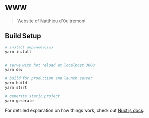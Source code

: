 # www

> Website of Matthieu d'Oultremont

## Build Setup

``` bash
# install dependencies
yarn install


# serve with hot reload at localhost:3000
yarn dev

# build for production and launch server
yarn build
yarn start

# generate static project
yarn generate
```

For detailed explanation on how things work, check out [Nuxt.js docs](https://nuxtjs.org).
